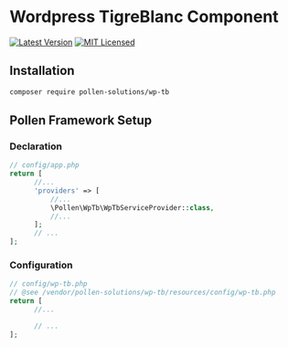 # Wordpress TigreBlanc Component

[![Latest Version](https://img.shields.io/badge/release-1.0.0-blue?style=for-the-badge)](https://www.presstify.com/pollen-solutions/wp-tb/)
[![MIT Licensed](https://img.shields.io/badge/license-MIT-green?style=for-the-badge)](LICENSE.md)

## Installation

```bash
composer require pollen-solutions/wp-tb
```

## Pollen Framework Setup

### Declaration

```php
// config/app.php
return [
      //...
      'providers' => [
          //...
          \Pollen\WpTb\WpTbServiceProvider::class,
          //...
      ];
      // ...
];
```

### Configuration

```php
// config/wp-tb.php
// @see /vendor/pollen-solutions/wp-tb/resources/config/wp-tb.php
return [
      //...

      // ...
];
```
